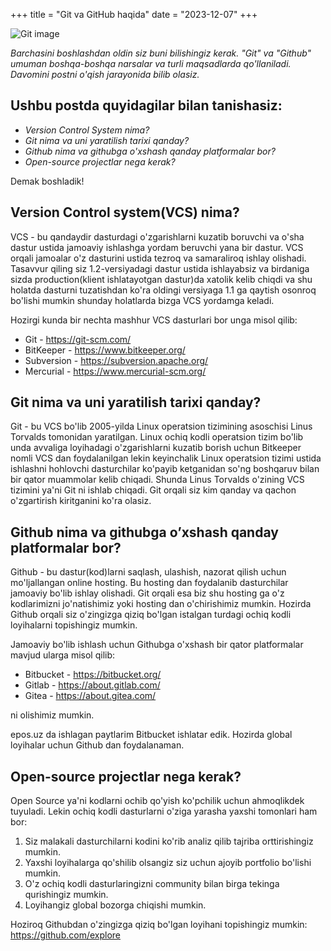 +++
title = "Git va GitHub haqida"
date = "2023-12-07"
+++

![Git image](/images/git-github.jpg)

*Barchasini boshlashdan oldin siz buni bilishingiz kerak. "Git" va "Github" umuman boshqa-boshqa narsalar va turli maqsadlarda qo'llaniladi. Davomini postni o'qish jarayonida bilib olasiz.*

## Ushbu postda quyidagilar bilan tanishasiz:
- *Version Control System nima?*
- *Git nima va uni yaratilish tarixi qanday?*
- *Github nima va githubga o'xshash qanday platformalar bor?*
- *Open-source projectlar nega kerak?*

Demak boshladik!

## Version Control system(VCS) nima?
VCS - bu qandaydir dasturdagi o'zgarishlarni kuzatib boruvchi va o'sha dastur ustida jamoaviy ishlashga yordam beruvchi yana bir dastur. VCS orqali jamoalar o'z dasturini ustida tezroq va samaraliroq ishlay olishadi. Tasavvur qiling siz 1.2-versiyadagi dastur ustida ishlayabsiz va birdaniga sizda production(klient ishlatayotgan dastur)da xatolik kelib chiqdi va shu holatda dasturni tuzatishdan ko'ra oldingi versiyaga 1.1 ga qaytish osonroq bo'lishi mumkin shunday holatlarda bizga VCS yordamga keladi.

Hozirgi kunda bir nechta mashhur VCS dasturlari bor unga misol qilib:
- Git - https://git-scm.com/
- BitKeeper - https://www.bitkeeper.org/
- Subversion - https://subversion.apache.org/
- Mercurial - https://www.mercurial-scm.org/


## Git nima va uni yaratilish tarixi qanday?

Git - bu VCS bo'lib 2005-yilda Linux operatsion tizimining asoschisi Linus Torvalds tomonidan yaratilgan. Linux ochiq kodli operatsion tizim bo'lib unda avvaliga loyihadagi o'zgarishlarni kuzatib borish uchun Bitkeeper nomli VCS dan foydalanilgan lekin keyinchalik Linux operatsion tizimi ustida ishlashni hohlovchi dasturchilar ko'payib ketganidan so'ng boshqaruv bilan bir qator muammolar kelib chiqadi. Shunda Linus Torvalds o'zining VCS tizimini ya'ni Git ni ishlab chiqadi. Git orqali siz kim qanday va qachon o'zgartirish kiritganini ko'ra olasiz.

## Github nima va githubga o’xshash qanday platformalar bor?

Github - bu dastur(kod)larni saqlash, ulashish, nazorat qilish uchun mo'ljallangan online hosting. Bu hosting dan foydalanib dasturchilar jamoaviy bo'lib ishlay olishadi. Git orqali esa biz shu hosting ga o'z kodlarimizni jo'natishimiz yoki hosting dan o'chirishimiz mumkin. Hozirda Github orqali siz o'zingizga qiziq bo'lgan istalgan turdagi ochiq kodli loyihalarni topishingiz mumkin. 

Jamoaviy bo'lib ishlash uchun Githubga o'xshash bir qator platformalar mavjud ularga misol qilib:
- Bitbucket - https://bitbucket.org/
- Gitlab - https://about.gitlab.com/
- Gitea - https://about.gitea.com/

ni olishimiz mumkin.

epos.uz da ishlagan paytlarim Bitbucket ishlatar edik. Hozirda global loyihalar uchun Github dan foydalanaman.

## Open-source projectlar nega kerak?
Open Source ya'ni kodlarni ochib qo'yish ko'pchilik uchun ahmoqlikdek tuyuladi. Lekin ochiq kodli dasturlarni o'ziga yarasha yaxshi tomonlari ham bor:
1. Siz malakali dasturchilarni kodini ko'rib analiz qilib tajriba orttirishingiz mumkin.
2. Yaxshi loyihalarga qo'shilib olsangiz siz uchun ajoyib portfolio bo'lishi mumkin.
3. O'z ochiq kodli dasturlaringizni community bilan birga tekinga qurishingiz mumkin.
4. Loyihangiz global bozorga chiqishi mumkin.

Hoziroq Githubdan o'zingizga qiziq bo'lgan loyihani topishingiz mumkin: https://github.com/explore


